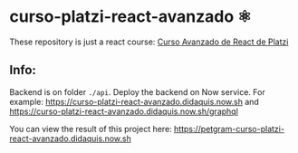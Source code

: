 # curso-platzi-react-avanzado ⚛️

These repository is just a react course: [Curso Avanzado de React de Platzi](https://platzi.com/cursos/react-avanzado/)



## Info:

Backend is on folder `./api`. Deploy the backend on Now service. For example: https://curso-platzi-react-avanzado.didaquis.now.sh and https://curso-platzi-react-avanzado.didaquis.now.sh/graphql

You can view the result of this project here:
https://petgram-curso-platzi-react-avanzado.didaquis.now.sh

